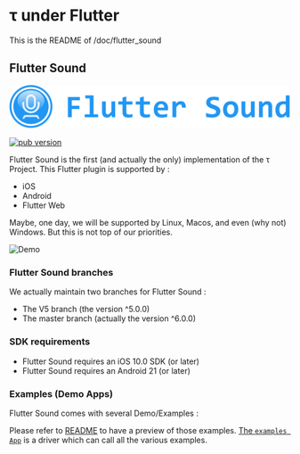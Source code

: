 # τ under Flutter

This is the README of /doc/flutter\_sound

## Flutter Sound

![](../.gitbook/assets/Logotype%20primary%20%281%29.png)

 [![pub version](https://img.shields.io/pub/v/flauto.svg?style=flat-square)](https://canardoux.github.io/tau/book)

Flutter Sound is the first \(and actually the only\) implementation of the τ Project. This Flutter plugin is supported by :

* iOS
* Android
* Flutter Web

Maybe, one day, we will be supported by Linux, Macos, and even \(why not\) Windows. But this is not top of our priorities.

![Demo](https://user-images.githubusercontent.com/27461460/77531555-77c9ec00-6ed6-11ea-9813-320f943b08cc.gif)

### Flutter Sound branches

We actually maintain two branches for Flutter Sound :

* The V5 branch \(the version ^5.0.0\)
* The master branch \(actually the version ^6.0.0\)

### SDK requirements

* Flutter Sound requires an iOS 10.0 SDK \(or later\)
* Flutter Sound requires an Android 21 \(or later\)

### Examples \(Demo Apps\)

Flutter Sound comes with several Demo/Examples :

Please refer to [README](example/) to have a preview of those examples. [The `examples App`](https://github.com/canardoux/tau/blob/master/flutter_sound/example/lib/main.dart) is a driver which can call all the various examples.

